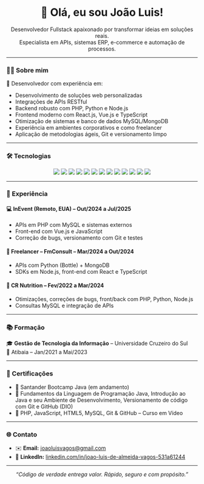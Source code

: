 <h1 align="center">👋 Olá, eu sou João Luis!</h1>

<p align="center">
  Desenvolvedor Fullstack apaixonado por transformar ideias em soluções reais.<br>
  Especialista em APIs, sistemas ERP, e-commerce e automação de processos.
</p>

---

### 🧑‍💻 Sobre mim

🎯 Desenvolvedor com experiência em:

- Desenvolvimento de soluções web personalizadas  
- Integrações de APIs RESTful  
- Backend robusto com PHP, Python e Node.js  
- Frontend moderno com React.js, Vue.js e TypeScript  
- Otimização de sistemas e banco de dados MySQL/MongoDB  
- Experiência em ambientes corporativos e como freelancer  
- Aplicação de metodologias ágeis, Git e versionamento limpo

---

### 🛠️ Tecnologias

<div align="center">
  <img src="https://img.shields.io/badge/-JavaScript-333?style=for-the-badge&logo=javascript" />
  <img src="https://img.shields.io/badge/-TypeScript-333?style=for-the-badge&logo=typescript" />
  <img src="https://img.shields.io/badge/-PHP-333?style=for-the-badge&logo=php" />
  <img src="https://img.shields.io/badge/-Python-333?style=for-the-badge&logo=python" />
  <img src="https://img.shields.io/badge/-Node.js-333?style=for-the-badge&logo=node.js" />
  <img src="https://img.shields.io/badge/-React-333?style=for-the-badge&logo=react" />
  <img src="https://img.shields.io/badge/-Vue.js-333?style=for-the-badge&logo=vue.js" />
  <img src="https://img.shields.io/badge/-HTML5-333?style=for-the-badge&logo=html5" />
  <img src="https://img.shields.io/badge/-CSS3-333?style=for-the-badge&logo=css3" />
  <img src="https://img.shields.io/badge/-MySQL-333?style=for-the-badge&logo=mysql" />
  <img src="https://img.shields.io/badge/-MongoDB-333?style=for-the-badge&logo=mongodb" />
  <img src="https://img.shields.io/badge/-Git-333?style=for-the-badge&logo=git" />
  <img src="https://img.shields.io/badge/-Docker-333?style=for-the-badge&logo=docker" />
</div>

---

### 💼 Experiência

#### 💻 InEvent (Remoto, EUA) – Out/2024 a Jul/2025
- APIs em PHP com MySQL e sistemas externos
- Front-end com Vue.js e JavaScript
- Correção de bugs, versionamento com Git e testes

#### 🧪 Freelancer – FmConsult – Mar/2024 a Out/2024
- APIs com Python (Bottle) + MongoDB
- SDKs em Node.js, front-end com React e TypeScript

#### 🏢 CR Nutrition – Fev/2022 a Mar/2024
- Otimizações, correções de bugs, front/back com PHP, Python, Node.js
- Consultas MySQL e integração de APIs

---

### 📚 Formação

🎓 **Gestão de Tecnologia da Informação** – Universidade Cruzeiro do Sul  
📍 Atibaia – Jan/2021 a Mai/2023

---

### 🧾 Certificações

- 🚀 Santander Bootcamp Java (em andamento)
- 📘 Fundamentos da Linguagem de Programação Java, Introdução ao Java e seu Ambiente de Desenvolvimento, Versionamento de código com Git e GitHub (DIO)
- 📘 PHP, JavaScript, HTML5, MySQL, Git & GitHub – Curso em Vídeo

---

### 🌐 Contato

- ✉️ **Email:** joaoluisvagos@gmail.com  
- 💼 **LinkedIn:** [linkedin.com/in/joao-luis-de-almeida-vagos-531a61244](https://linkedin.com/in/joao-luis-de-almeida-vagos-531a61244)

---

<p align="center"><i>“Código de verdade entrega valor. Rápido, seguro e com propósito.”</i></p>
